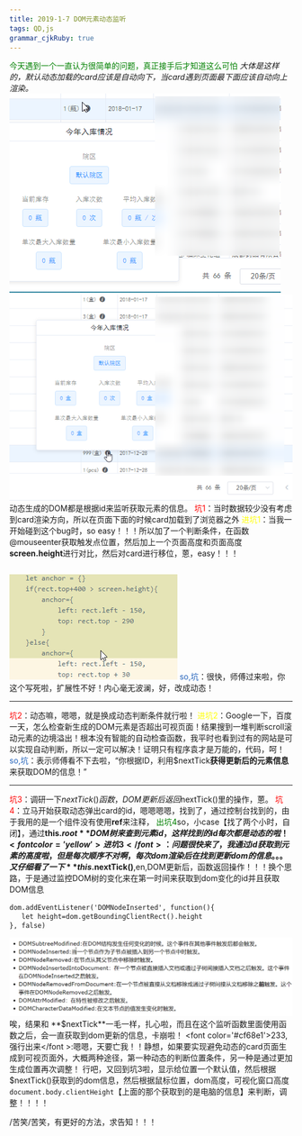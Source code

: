```yaml
---
title: 2019-1-7 DOM元素动态监听 
tags: QD,js
grammar_cjkRuby: true
---
```

<font color="green">今天遇到一个一直认为很简单的问题，真正接手后才知道这么可怕</font>
*大体是这样的，默认动态加载的card应该是自动向下，当card遇到页面最下面应该自动向上渲染。*
![未](https://www.github.com/Merlynr/Markdown/raw/noteImg/小书匠/1546849657634.png)
![已](https://www.github.com/Merlynr/Markdown/raw/noteImg/小书匠/1546849682648.png)
动态生成的DOM都是根据id来监听获取元素的信息。
<font color='red'>坑1</font>：当时数据较少没有考虑到card渲染方向，所以在页面下面的时候card加载到了浏览器之外
<font color='yellow'>进坑1</font>：当我一开始碰到这个bug时，so easy！！！所以加了一个判断条件，在函数@mouseenter获取触发点位置，然后加上一个页面高度和页面高度**screen.height**进行对比，然后对card进行移位，蒽，easy！！！

``` let rect = this.$el.getBoundingClientRect()
```
![判断函数](https://www.github.com/Merlynr/Markdown/raw/noteImg/小书匠/1546850258301.png)
<font color='#2866bd'>so,坑</font>：很快，师傅过来啦，你这个写死啦，扩展性不好！内心毫无波澜，好，改成动态！


----------


<font color='red'>坑2</font>：动态嘛，嗯嗯，就是换成动态判断条件就行啦！
<font color='yellow'>进坑2</font>：Google一下，百度一天，怎么检查新生成的DOM元素是否超出可视页面！结果搜到一堆判断scroll滚动元素的边境溢出！根本没有智能的自动检查函数，我平时也看到过有的网站是可以实现自动判断，所以一定可以解决！证明只有程序袁才是万能的，代码，呵！
<font color='#2866bd'>so,坑</font>：表示师傅看不下去啦，“你根据ID，利用$nextTick**获得更新后的元素信息**来获取DOM的信息！”


----------


<font color='red'>坑3</font>：调研一下$nextTick()函数，DOM更新后返回$nextTick()里的操作，蒽。
<font color='red'>坑4</font>：立马开始获取动态弹出card的id，嗯嗯嗯嗯，找到了，通过控制台找到的，由于我用的是一个组件没有使用**ref**来注释，
<font color='green'>出坑4</font >so，小case【找了两个小时，自闭】，通过**this.$root**DOM树来查到元素id，这样找到的id每次都是动态的啦！
<font color='yellow'>进坑3</font>：问题很快来了，我通过id获取到元素的高度啦，但是每次顺序不对啊，每次dom渲染后在找到更新dom的信息。。。又仔细看了一下**this.$nextTick()**,en,DOM更新后，函数返回操作！！！换个思路，于是通过监控DOM树的变化来在第一时间来获取到dom变化的id并且获取DOM信息

``` let dom=document.getElementById(this.$root.$children.***.id)
dom.addEventListener('DOMNodeInserted', function(){
   let height=dom.getBoundingClientRect().height    
}, false)
```
![DOM事件](https://www.github.com/Merlynr/Markdown/raw/noteImg/小书匠/1546913356310.png)
唉，结果和 **$nextTick**一毛一样，扎心啦，而且在这个监听函数里面使用函数之后，会一直获取到dom更新的信息，卡崩啦！
<font color='#cf68e1'>233,强行出来</font >:嗯嗯，天要亡我！！静想，如果要实现避免动态的card页面生成到可视页面外，大概两种途径，第一种动态的判断位置条件，另一种是通过更加生成位置再次调整！
行吧，又回到坑3啦，显示给位置一个默认值，然后根据$nextTick()获取到的dom信息，然后根据鼠标位置，dom高度，可视化窗口高度`document.body.clientHeight`【上面的那个获取到的是电脑的信息】来判断，调整！！！！


/苦笑/苦笑，有更好的方法，求告知！！！